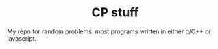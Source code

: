 # <div align="center"> CP stuff </div>
My repo for random  problems.
most programs written in either c/C++ or javascript.


